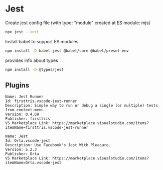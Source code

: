 # Jest

Create jest config file (with type: "module" created at ES module: mjs)

```bash
npx jest --init
```

Install babel to support ES modules

```bash
npm install -D babel-jest @babel/core @babel/preset-env
```

provides info about types

```bash
npm install -D @types/jest
```

## Plugins

```text
Name: Jest Runner
Id: firsttris.vscode-jest-runner
Description: Simple way to run or debug a single (or multiple) tests from context-menu
Version: 0.4.69
Publisher: firsttris
VS Marketplace Link: https://marketplace.visualstudio.com/items?itemName=firsttris.vscode-jest-runner
```


```text
Name: Jest
Id: Orta.vscode-jest
Description: Use Facebook's Jest With Pleasure.
Version: 5.2.3
Publisher: Orta
VS Marketplace Link: https://marketplace.visualstudio.com/items?itemName=Orta.vscode-jest
```
